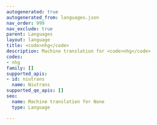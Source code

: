 ```yaml
---
autogenerated: true
autogenerated_from: languages.json
nav_order: 999
nav_exclude: true
parent: Languages
layout: language
title: <code>nhg</code>
description: Machine translation for <code>nhg</code>
codes:
- nhg
family: []
supported_apis:
- id: niutrans
  name: Niutrans
supported_qe_apis: []
seo:
  name: Machine translation for None
  type: Language

---
```


